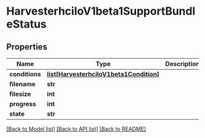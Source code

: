 # HarvesterhciIoV1beta1SupportBundleStatus

## Properties
Name | Type | Description | Notes
------------ | ------------- | ------------- | -------------
**conditions** | [**list[HarvesterhciIoV1beta1Condition]**](HarvesterhciIoV1beta1Condition.md) |  | [optional] 
**filename** | **str** |  | [optional] 
**filesize** | **int** |  | [optional] 
**progress** | **int** |  | [optional] 
**state** | **str** |  | [optional] 

[[Back to Model list]](../README.md#documentation-for-models) [[Back to API list]](../README.md#documentation-for-api-endpoints) [[Back to README]](../README.md)



